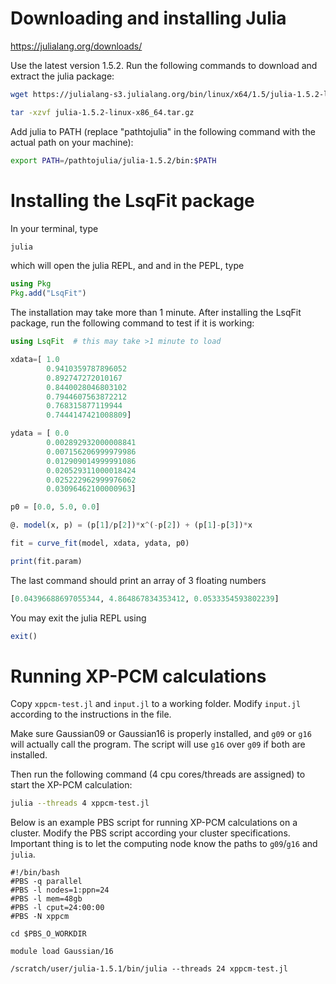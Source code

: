 # Downloading and installing Julia

https://julialang.org/downloads/

Use the latest version 1.5.2. Run the following commands to download and extract the julia package:

``` bash
wget https://julialang-s3.julialang.org/bin/linux/x64/1.5/julia-1.5.2-linux-x86_64.tar.gz

tar -xzvf julia-1.5.2-linux-x86_64.tar.gz
```

Add julia to PATH (replace "pathtojulia" in the following command with the actual path on your machine):
``` bash
export PATH=/pathtojulia/julia-1.5.2/bin:$PATH
```

# Installing the LsqFit package

In your terminal, type
``` bash
julia
```
which will open the julia REPL, and and in the PEPL, type

``` julia
using Pkg
Pkg.add("LsqFit")
```
The installation may take more than 1 minute. After installing the LsqFit package, run the following command to test if it is working:
``` julia
using LsqFit  # this may take >1 minute to load

xdata=[ 1.0
        0.9410359787896052
        0.892747272010167
        0.8440028046803102
        0.7944607563872212
        0.768315877119944
        0.7444147421008809]

ydata = [ 0.0
        0.002892932000008841
        0.007156206999979986
        0.012909014999991086
        0.020529311000018424
        0.025222962999976062
        0.03096462100000963]

p0 = [0.0, 5.0, 0.0]

@. model(x, p) = (p[1]/p[2])*x^(-p[2]) + (p[1]-p[3])*x

fit = curve_fit(model, xdata, ydata, p0)

print(fit.param)
```

The last command should print an array of 3 floating numbers
``` julia
[0.04396688697055344, 4.864867834353412, 0.0533354593802239]
```

You may exit the julia REPL using 
``` julia
exit()
```
# Running XP-PCM calculations

Copy `xppcm-test.jl` and `input.jl` to a working folder. Modify `input.jl` according to the instructions in the file. 

Make sure Gaussian09 or Gaussian16 is properly installed, and `g09` or `g16` will actually call the program. The script will use `g16` over `g09` if both are installed. 

Then run the following command (4 cpu cores/threads are assigned) to start the XP-PCM calculation:

``` bash
julia --threads 4 xppcm-test.jl
```

Below is an example PBS script for running XP-PCM calculations on a cluster. Modify the PBS script according your cluster specifications. Important thing is to let the computing node know the paths to `g09`/`g16` and `julia`.

``` pbs
#!/bin/bash                                                          
#PBS -q parallel
#PBS -l nodes=1:ppn=24
#PBS -l mem=48gb
#PBS -l cput=24:00:00 
#PBS -N xppcm

cd $PBS_O_WORKDIR

module load Gaussian/16

/scratch/user/julia-1.5.1/bin/julia --threads 24 xppcm-test.jl
```